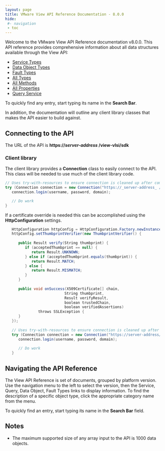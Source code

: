 ```yaml
---
layout: page
title: VMware View API Reference Documentation - 8.0.0
hide:
 #- navigation
 - toc
---
```



Welcome to the VMware View API Reference documentation v8.0.0. This API reference provides comprehensive information about all data structures available through the View API:

* [Service Types](mo-types-landing.md)  
* [Data Object Types](do-types-landing.md)  
* [Fault Types](fault-types-landing.md)  
* [All Types](all-types-landing.md)  
* [All Methods](methods-landing.md)  
* [All Properties](properties-landing.md)  
* [Query Service](queries-landing.md)  

To quickly find any entry, start typing its name in the **Search Bar**.

In addition, the documentation will outline any client library classes that makes the API easier to build against.

## Connecting to the API

The URL of the API is **https://_server-address_ /view-vlsi/sdk**

### Client library

The client library provides a **Connection** class to easily connect to the API. This class will be needed to use much of the client library code.

```c#
// Uses try-with-resources to ensure connection is cleaned up after completion.
try (Connection connection = new Connection("https://_server-address_ /view-vlsi/sdk")) {
   connection.login(username, password, domain);

   // Do work
}
```

If a certificate override is needed this can be accomplished using the **HttpConfiguration** settings.

```c#
   HttpConfiguration httpConfig = HttpConfiguration.Factory.newInstance();
   httpConfig.setThumbprintVerifier(new ThumbprintVerifier() {
   
      public Result verify(String thumbprint) {
         if (acceptedThumbprint == null) {
            return Result.UNKNOWN;
         } else if (acceptedThumbprint.equals(thumbprint)) {
            return Result.MATCH;
         } else {
            return Result.MISMATCH;
         }
      }
   
      public void onSuccess(X509Certificate[] chain,
                           String thumbprint,
                           Result verifyResult,
                           boolean trustedChain,
                           boolean verifiedAssertions)
               throws SSLException {
      }
   });
   
   // Uses try-with-resources to ensure connection is cleaned up after completion.
   try (Connection connection = new Connection("https://server-address/view-vlsi/sdk", httpConfig)) {
      connection.login(username, password, domain);
   
      // Do work
   }
```

## Navigating the API Reference

The View API Reference is set of documents, grouped by platform version. Use the navigation menu to the left to select the version, then the Service, Query, Data Object, Fault Types links to display information. To find the description of a specific object type, click the appropriate category name from the menu.

To quickly find an entry, start typing its name in the **Search Bar** field.

## Notes

* The maximum supported size of any array input to the API is 1000 data objects.